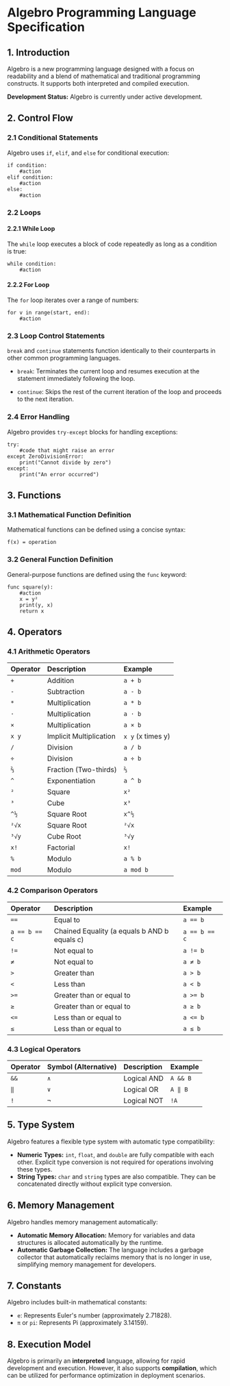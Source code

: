 # Algebro Programming Language Specification

## 1. Introduction

Algebro is a new programming language designed with a focus on readability and a blend of mathematical and traditional programming constructs. It supports both interpreted and compiled execution.

**Development Status:** Algebro is currently under active development.

## 2. Control Flow

### 2.1 Conditional Statements

Algebro uses `if`, `elif`, and `else` for conditional execution:
```
if condition:
    #action
elif condition:
    #action
else:
    #action
```

### 2.2 Loops

#### 2.2.1 While Loop

The `while` loop executes a block of code repeatedly as long as a condition is true:
```
while condition:
    #action
```

#### 2.2.2 For Loop

The `for` loop iterates over a range of numbers:
```
for v in range(start, end):
    #action
```
### 2.3 Loop Control Statements

`break` and `continue` statements function identically to their counterparts in other common programming languages.

* `break`: Terminates the current loop and resumes execution at the statement immediately following the loop.

* `continue`: Skips the rest of the current iteration of the loop and proceeds to the next iteration.

### 2.4 Error Handling

Algebro provides `try-except` blocks for handling exceptions:
```
try:
    #code that might raise an error
except ZeroDivisionError:
    print("Cannot divide by zero")
except:
    print("An error occurred")
```

## 3. Functions

### 3.1 Mathematical Function Definition

Mathematical functions can be defined using a concise syntax:
```
f(x) = operation
```

### 3.2 General Function Definition

General-purpose functions are defined using the `func` keyword:
```
func square(y):
    #action
    x = y²
    print(y, x)
    return x
```

## 4. Operators

### 4.1 Arithmetic Operators

| Operator | Description | Example |
| :------- | :--------------- | :------------ |
| `+`      | Addition         | `a + b`       |
| `-`      | Subtraction      | `a - b`       |
| `*`      | Multiplication   | `a * b`       |
| `⋅`      | Multiplication   | `a ⋅ b`       |
| `×`      | Multiplication   | `a × b`       |
| `x y`    | Implicit Multiplication | `x y` (x times y) |
| `/`      | Division         | `a / b`       |
| `÷`      | Division         | `a ÷ b`       |
| `⅔`      | Fraction (Two-thirds) | `⅔`           |
| `^`      | Exponentiation   | `a ^ b`       |
| `²`      | Square           | `x²`          |
| `³`      | Cube             | `x³`          |
| `^½`     | Square Root      | `x^½`         |
| `²√x`    | Square Root      | `²√x`         |
| `³√y`    | Cube Root        | `³√y`         |
| `x!`     | Factorial        | `x!`          |
| `%`      | Modulo           | `a % b`       |
| `mod`    | Modulo           | `a mod b`     |

### 4.2 Comparison Operators

| Operator | Description              | Example           |
| :------- | :----------------------- | :---------------- |
| `==`     | Equal to                 | `a == b`          |
| `a == b == c` | Chained Equality (a equals b AND b equals c) | `a == b == c`     |
| `!=`     | Not equal to             | `a != b`          |
| `≠`      | Not equal to             | `a ≠ b`           |
| `>`      | Greater than             | `a > b`           |
| `<`      | Less than                | `a < b`           |
| `>=`     | Greater than or equal to | `a >= b`          |
| `≥`      | Greater than or equal to | `a ≥ b`           |
| `<=`     | Less than or equal to    | `a <= b`          |
| `≤`      | Less than or equal to    | `a ≤ b`           |

### 4.3 Logical Operators

| Operator | Symbol (Alternative) | Description | Example |
| :------- | :------------------- | :---------- | :------------ |
| `&&`     | `∧`                  | Logical AND | `A && B`      |
| `‖`     | `∨`                  | Logical OR  | `A ‖ B`      |
| `!`      | `¬`                  | Logical NOT | `!A`          |

## 5. Type System

Algebro features a flexible type system with automatic type compatibility:

* **Numeric Types:** `int`, `float`, and `double` are fully compatible with each other. Explicit type conversion is not required for operations involving these types.
* **String Types:** `char` and `string` types are also compatible. They can be concatenated directly without explicit type conversion.

## 6. Memory Management

Algebro handles memory management automatically:

* **Automatic Memory Allocation:** Memory for variables and data structures is allocated automatically by the runtime.
* **Automatic Garbage Collection:** The language includes a garbage collector that automatically reclaims memory that is no longer in use, simplifying memory management for developers.

## 7. Constants

Algebro includes built-in mathematical constants:

* `e`: Represents Euler's number (approximately 2.71828).
* `π` or `pi`: Represents Pi (approximately 3.14159).

## 8. Execution Model

Algebro is primarily an **interpreted** language, allowing for rapid development and execution. However, it also supports **compilation**, which can be utilized for performance optimization in deployment scenarios.
